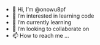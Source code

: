- 👋 Hi, I’m @onowu8pf
- 👀 I’m interested in learning code
- 🌱 I’m currently learning 
- 💞️ I’m looking to collaborate on 
- 📫 How to reach me ...

<!---
onowu8pf/onowu8pf is a ✨ special ✨ repository because its `README.md` (this file) appears on your GitHub profile.
You can click the Preview link to take a look at your changes.
--->
